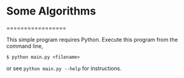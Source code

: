 # Some Algorithms
=================

This simple program requires Python. Execute this program from the command
line,

~~~~~~~~
$ python main.py <filename>
~~~~~~~~

or see `python main.py --help` for instructions.
